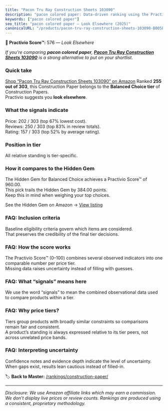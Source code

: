 ```yaml
---
title: "Pacon Tru Ray Construction Sheets 103090"
description: "pacon colored paper: Data-driven ranking using the Practivio Score™. Positioned by quality, value, demand, findability, momentum."
keywords: ["pacon colored paper"]
seo_title: "pacon colored paper — Look Elsewhere (2025)"
canonicalURL: "/products/pacon-tru-ray-construction-sheets-103090-B005ENG9PI/"
---
```


**🚫 Practivio Score™:** 576 — _Look Elsewhere_


*If you're comparing **pacon colored paper**, **[Pacon Tru Ray Construction Sheets 103090](https://www.amazon.com/dp/B005ENG9PI?tag=practivio-20)** is a strong alternative to put on your shortlist.*
### Quick take
[Shop “Pacon Tru Ray Construction Sheets 103090” on Amazon](https://www.amazon.com/dp/B005ENG9PI?tag=practivio-20)
Ranked **255 out of 303**, this Construction Paper belongs to the **Balanced Choice tier** of Construction Papers.  
Practivio suggests you **look elsewhere**.

### What the signals indicate
Price: 202 / 303 (top 67% lowest cost).  
Reviews: 250 / 303 (top 83% in review totals).  
Rating: 157 / 303 (top 52% by average rating).  

### Position in tier
All relative standing is tier-specific.

### How it compares to the Hidden Gem
The Hidden Gem for Balanced Choice achieves a Practivio Score™ of 960.00.  
This pick trails the Hidden Gem by 384.00 points.  
Keep this in mind when weighing your top choices.  

See the Hidden Gem on Amazon → [View listing](https://www.amazon.com/dp/B01AW5V7PE?tag=practivio-20)

### FAQ: Inclusion criteria
Baseline eligibility criteria govern which items are considered.  
That preserves the credibility of the final tier decisions.

### FAQ: How the score works
The Practivio Score™ (0–100) combines several observed indicators into one comparable number per price tier.  
Missing data raises uncertainty instead of filling with guesses.

### FAQ: What “signals” means here
We use the word “signals” to mean the combined observational data used to compare products within a tier.

### FAQ: Why price tiers?
Tiers group products with broadly similar constraints so comparisons remain fair and consistent.  
A product’s standing is always expressed relative to its tier peers, not across unrelated price bands.

### FAQ: Interpreting uncertainty
Confidence notes and evidence depth indicate the level of uncertainty.  
When gaps exist, results lean cautious instead of filled-in.


🏷️ **Back to Master:** [/rankings/construction-paper/](/rankings/construction-paper/)

---
_Disclosure: We use Amazon affiliate links which may earn a commission. We don’t display live prices or review counts. Rankings are produced using a consistent, proprietary methodology._

